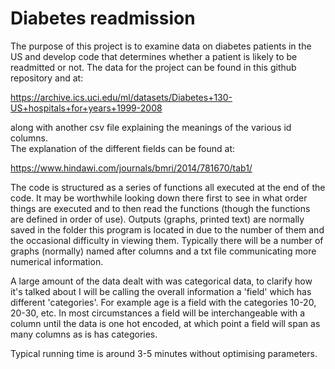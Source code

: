 # Diabetes readmission

The purpose of this project is to examine data on diabetes patients in the US and develop code that determines whether a patient is likely to be readmitted or not. The data for the project can be found in this github repository and at:

https://archive.ics.uci.edu/ml/datasets/Diabetes+130-US+hospitals+for+years+1999-2008

along with another csv file explaining the meanings of the various id columns.  
The explanation of the different fields can be found at:

https://www.hindawi.com/journals/bmri/2014/781670/tab1/

The code is structured as a series of functions all executed at the end of the code. It may be worthwhile looking down there first to see in what order things are executed and to then read the functions (though the functions are defined in order of use). Outputs (graphs, printed text) are normally saved in the folder this program is located in due to the number of them and the occasional difficulty in viewing them. Typically there will be a number of graphs (normally) named after columns and a txt file communicating more numerical information.

A large amount of the data dealt with was categorical data, to clarify how it's talked about I will be calling the overall information a 'field' which has different 'categories'. For example age is a field with the categories 10-20, 20-30, etc. In most circumstances a field will be interchangeable with a column until the data is one hot encoded, at which point a field will span as many columns as is has categories.

Typical running time is around 3-5 minutes without optimising parameters.
